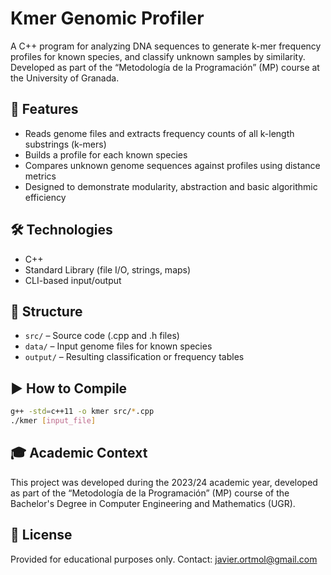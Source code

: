 # Kmer Genomic Profiler

A C++ program for analyzing DNA sequences to generate k-mer frequency profiles for known species, and classify unknown samples by similarity. Developed as part of the “Metodología de la Programación” (MP) course at the University of Granada.

## 🧬 Features

- Reads genome files and extracts frequency counts of all k-length substrings (k-mers)
- Builds a profile for each known species
- Compares unknown genome sequences against profiles using distance metrics
- Designed to demonstrate modularity, abstraction and basic algorithmic efficiency

## 🛠️ Technologies

- C++
- Standard Library (file I/O, strings, maps)
- CLI-based input/output

## 📂 Structure

- `src/` – Source code (.cpp and .h files)
- `data/` – Input genome files for known species
- `output/` – Resulting classification or frequency tables

## ▶️ How to Compile
  ```bash
  g++ -std=c++11 -o kmer src/*.cpp
  ./kmer [input_file]
```

## 🎓 Academic Context
This project was developed during the 2023/24 academic year, developed as part of the “Metodología de la Programación” (MP) course of the Bachelor's Degree in Computer Engineering and Mathematics (UGR).

## 📜 License
Provided for educational purposes only.
Contact: javier.ortmol@gmail.com
